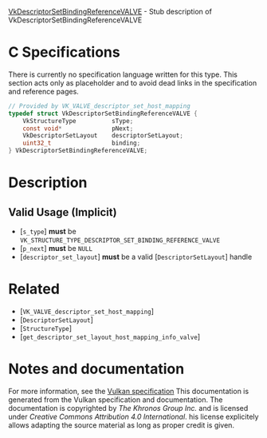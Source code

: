 [VkDescriptorSetBindingReferenceVALVE](https://www.khronos.org/registry/vulkan/specs/1.3-extensions/man/html/VkDescriptorSetBindingReferenceVALVE.html) - Stub description of VkDescriptorSetBindingReferenceVALVE

# C Specifications
There is currently no specification language written for this type.
This section acts only as placeholder and to avoid dead links in the
specification and reference pages.
```c
// Provided by VK_VALVE_descriptor_set_host_mapping
typedef struct VkDescriptorSetBindingReferenceVALVE {
    VkStructureType          sType;
    const void*              pNext;
    VkDescriptorSetLayout    descriptorSetLayout;
    uint32_t                 binding;
} VkDescriptorSetBindingReferenceVALVE;
```

# Description
## Valid Usage (Implicit)
-  [`s_type`] **must**  be `VK_STRUCTURE_TYPE_DESCRIPTOR_SET_BINDING_REFERENCE_VALVE`
-  [`p_next`] **must**  be `NULL`
-  [`descriptor_set_layout`] **must**  be a valid [`DescriptorSetLayout`] handle

# Related
- [`VK_VALVE_descriptor_set_host_mapping`]
- [`DescriptorSetLayout`]
- [`StructureType`]
- [`get_descriptor_set_layout_host_mapping_info_valve`]

# Notes and documentation
For more information, see the [Vulkan specification](https://www.khronos.org/registry/vulkan/specs/1.3-extensions/html/vkspec.html)
This documentation is generated from the Vulkan specification and documentation.
The documentation is copyrighted by *The Khronos Group Inc.* and is licensed under *Creative Commons Attribution 4.0 International*.
his license explicitely allows adapting the source material as long as proper credit is given.
        